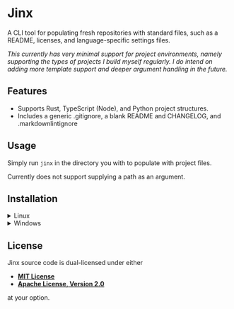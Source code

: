 # Jinx

A CLI tool for populating fresh repositories with standard files, such as a README, licenses, and
language-specific settings files.

*This currently has very minimal support for project environments, namely supporting the types of
projects I build myself regularly. I do intend on adding more template support and deeper argument
handling in the future.*

## Features

- Supports Rust, TypeScript (Node), and Python project structures.
- Includes a generic .gitignore, a blank README and CHANGELOG, and .markdownlintignore

## Usage

Simply run `jinx` in the directory you with to populate with project files.

Currently does not support supplying a path as an argument.

## Installation

<!-- markdownlint-disable -->

<details>
  <summary>Linux</summary>

  1. Download the [latest release](https://github.com/robertwayne/jinx/releases).
  2. Extract the files with `tar --xz -xf jinx.tar.xz --directory <wherever you want>`.
  3. Move to the new directory and grant executable permissions to the binary with `sudo chmod +x
     jinx`.
  4. Add the directory location to your PATH so you can run it from anywhere (eg. `export
     PATH="$PATH/bin:$PATH"`).

  You're all set! Run `jinx` in a new directory or `jinx --help` to see the help file.
</details>

<details>
  <summary>Windows</summary>

  1. Download the [latest release](https://github.com/robertwayne/jinx/releases).
  2. Extract the files with [7zip](https://www.7-zip.org/) to wherever you want.
  3. Add the directory location to your PATH like so:
     1. In your search bar, type `environment variables`.
     2. Select `Edit the system environment variables`.
     3. Click `Environment Variables` near the bottom.
     4. Double-click `Path` in the `User variables for x` box.
     5. Click `New`.
     6. Type in the directory you extracted `jinx` and `templates` to.
     7. Click `Ok`.

  You're all set! Run `jinx` in a new directory or `jinx --help` to see the help file.
</details>

<!-- markdownlint-enable -->

## License

Jinx source code is dual-licensed under either

- **[MIT License](/docs/LICENSE-MIT.md)**
- **[Apache License, Version 2.0](/docs/LICENSE-APACHE.md)**

at your option.
